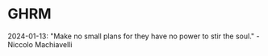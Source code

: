 # GHRM

2024-01-13: "Make no small plans for they have no power to stir the soul." - Niccolo Machiavelli